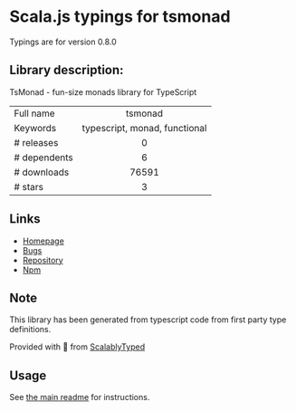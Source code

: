 
# Scala.js typings for tsmonad

Typings are for version 0.8.0

## Library description:
TsMonad - fun-size monads library for TypeScript

|                    |                 |
| ------------------ | :-------------: |
| Full name          | tsmonad |
| Keywords           | typescript, monad, functional |
| # releases         | 0 |
| # dependents       | 6 |
| # downloads        | 76591 |
| # stars            | 3 |

## Links
- [Homepage](https://github.com/cbowdon/TsMonad#readme)
- [Bugs](https://github.com/cbowdon/TsMonad/issues)
- [Repository](https://github.com/cbowdon/TsMonad)
- [Npm](https://www.npmjs.com/package/tsmonad)
    


## Note
This library has been generated from typescript code from first party type definitions.

Provided with :purple_heart: from [ScalablyTyped](https://github.com/oyvindberg/ScalablyTyped)

## Usage
See [the main readme](../../readme.md) for instructions.


